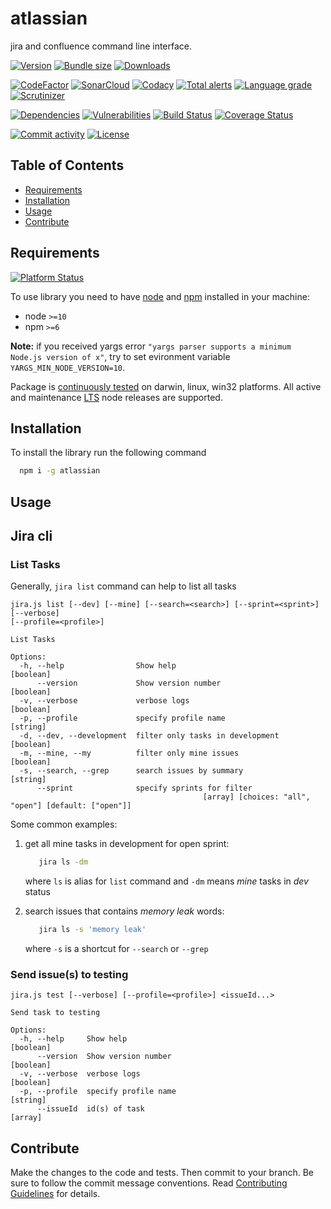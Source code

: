 # atlassian
jira and confluence command line interface.

[![Version][badge-vers]][npm]
[![Bundle size][npm-size-badge]][npm-size-url]
[![Downloads][npm-downloads-badge]][npm]

[![CodeFactor][codefactor-badge]][codefactor-url]
[![SonarCloud][sonarcloud-badge]][sonarcloud-url]
[![Codacy][codacy-badge]][codacy-url]
[![Total alerts][lgtm-alerts-badge]][lgtm-alerts-url]
[![Language grade][lgtm-lg-badge]][lgtm-lg-url]
[![Scrutinizer][scrutinizer-badge]][scrutinizer-url]

[![Dependencies][badge-deps]][npm]
[![Vulnerabilities][badge-vuln]](https://snyk.io/)
[![Build Status][tests-badge]][tests-url]
[![Coverage Status][badge-coverage]][url-coverage]

[![Commit activity][commit-activity-badge]][github]
[![License][badge-lic]][github]

## Table of Contents
  - [Requirements](#requirements)
  - [Installation](#installation)
  - [Usage](#usage)
  - [Contribute](#contribute)

## Requirements
[![Platform Status][appveyor-badge]][appveyor-url]

To use library you need to have [node](https://nodejs.org) and [npm](https://www.npmjs.com) installed in your machine:

* node `>=10`
* npm `>=6`

**Note:** if you received yargs error ```"yargs parser supports a minimum Node.js version of x"```, try to set evironment variable ```YARGS_MIN_NODE_VERSION=10```.

Package is [continuously tested][appveyor-url] on darwin, linux, win32 platforms. All active and maintenance [LTS](https://nodejs.org/en/about/releases/) node releases are supported.
## Installation

To install the library run the following command

```bash
  npm i -g atlassian
```

## Usage

## Jira cli

### List Tasks

Generally, ```jira list``` command can help to list all tasks

```
jira.js list [--dev] [--mine] [--search=<search>] [--sprint=<sprint>] [--verbose]
[--profile=<profile>]

List Tasks

Options:
  -h, --help                Show help                                                 [boolean]
      --version             Show version number                                       [boolean]
  -v, --verbose             verbose logs                                              [boolean]
  -p, --profile             specify profile name                                       [string]
  -d, --dev, --development  filter only tasks in development                          [boolean]
  -m, --mine, --my          filter only mine issues                                   [boolean]
  -s, --search, --grep      search issues by summary                                   [string]
      --sprint              specify sprints for filter
                                           [array] [choices: "all", "open"] [default: ["open"]]
```

Some common examples:

1) get all mine tasks in development for open sprint:
   ```bash
      jira ls -dm
   ```
   where ```ls``` is alias for ```list``` command and ```-dm``` means *mine* tasks in *dev* status

2) search issues that contains *memory leak* words:
   ```bash
      jira ls -s 'memory leak'
   ```
   where ```-s``` is a shortcut for ```--search``` or ```--grep```

### Send issue(s) to testing

```
jira.js test [--verbose] [--profile=<profile>] <issueId...>

Send task to testing

Options:
  -h, --help     Show help                                                            [boolean]
      --version  Show version number                                                  [boolean]
  -v, --verbose  verbose logs                                                         [boolean]
  -p, --profile  specify profile name                                                  [string]
      --issueId  id(s) of task                                                          [array]
```

## Contribute

Make the changes to the code and tests. Then commit to your branch. Be sure to follow the commit message conventions. Read [Contributing Guidelines](.github/CONTRIBUTING.md) for details.

[npm]: https://www.npmjs.com/package/atlassian
[github]: https://github.com/pustovitDmytro/atlassian
[coveralls]: https://coveralls.io/github/pustovitDmytro/atlassian?branch=master
[badge-deps]: https://img.shields.io/david/pustovitDmytro/atlassian.svg
[badge-vuln]: https://img.shields.io/snyk/vulnerabilities/npm/atlassian.svg?style=popout
[badge-vers]: https://img.shields.io/npm/v/atlassian.svg
[badge-lic]: https://img.shields.io/github/license/pustovitDmytro/atlassian.svg
[badge-coverage]: https://coveralls.io/repos/github/pustovitDmytro/atlassian/badge.svg?branch=master
[url-coverage]: https://coveralls.io/github/pustovitDmytro/atlassian?branch=master

[tests-badge]: https://img.shields.io/circleci/build/github/pustovitDmytro/atlassian
[tests-url]: https://app.circleci.com/pipelines/github/pustovitDmytro/atlassian

[codefactor-badge]: https://www.codefactor.io/repository/github/pustovitdmytro/atlassian/badge
[codefactor-url]: https://www.codefactor.io/repository/github/pustovitdmytro/atlassian

[commit-activity-badge]: https://img.shields.io/github/commit-activity/m/pustovitDmytro/atlassian

[scrutinizer-badge]: https://scrutinizer-ci.com/g/pustovitDmytro/atlassian/badges/quality-score.png?b=master
[scrutinizer-url]: https://scrutinizer-ci.com/g/pustovitDmytro/atlassian/?branch=master

[lgtm-lg-badge]: https://img.shields.io/lgtm/grade/javascript/g/pustovitDmytro/atlassian.svg?logo=lgtm&logoWidth=18
[lgtm-lg-url]: https://lgtm.com/projects/g/pustovitDmytro/atlassian/context:javascript

[lgtm-alerts-badge]: https://img.shields.io/lgtm/alerts/g/pustovitDmytro/atlassian.svg?logo=lgtm&logoWidth=18
[lgtm-alerts-url]: https://lgtm.com/projects/g/pustovitDmytro/atlassian/alerts/

[codacy-badge]: https://app.codacy.com/project/badge/Grade/8667aa23afaa4725854f098c4b5e8890
[codacy-url]: https://www.codacy.com/gh/pustovitDmytro/atlassian/dashboard?utm_source=github.com&amp;utm_medium=referral&amp;utm_content=pustovitDmytro/atlassian&amp;utm_campaign=Badge_Grade

[sonarcloud-badge]: https://sonarcloud.io/api/project_badges/measure?project=pustovitDmytro_atlassian&metric=alert_status
[sonarcloud-url]: https://sonarcloud.io/dashboard?id=pustovitDmytro_atlassian

[npm-downloads-badge]: https://img.shields.io/npm/dw/atlassian
[npm-size-badge]: https://img.shields.io/bundlephobia/min/atlassian
[npm-size-url]: https://bundlephobia.com/result?p=atlassian

[appveyor-badge]: https://ci.appveyor.com/api/projects/status/ux42y068m7c2yl2p/branch/master?svg=true
[appveyor-url]: https://ci.appveyor.com/project/pustovitDmytro/atlassian/branch/master


